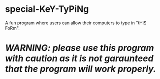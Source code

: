 # special-KeY-TyPiNg
A fun program where users can allow their computers to type in "tHiS FoRm".

# _WARNING: please use this program with caution as it is not garaunteed that the program will work properly._ 
